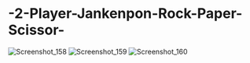# -2-Player-Jankenpon-Rock-Paper-Scissor-
![Screenshot_158](https://user-images.githubusercontent.com/41236626/174621294-04d9ae93-cb3f-420f-8480-ba235c6874b1.png)
![Screenshot_159](https://user-images.githubusercontent.com/41236626/174621302-2d73ce1e-7aa9-4230-bde5-2869dc1bcffc.png)
![Screenshot_160](https://user-images.githubusercontent.com/41236626/174621307-af540cbf-e2c8-40d2-852a-76a1b13c8fb0.png)
